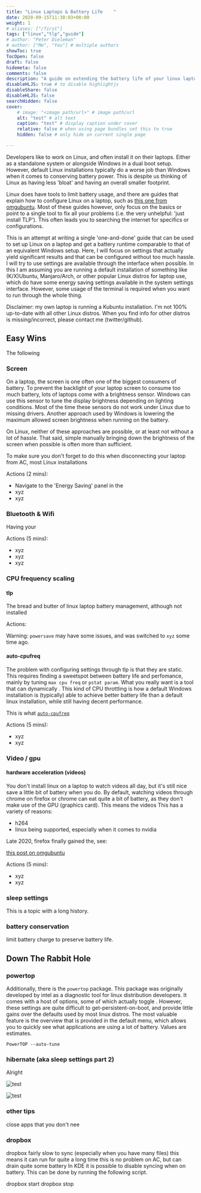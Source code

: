 ```yaml
---
title: "Linux Laptops & Battery Life    "
date: 2020-09-15T11:30:03+00:00
weight: 1
# aliases: ["/first"]
tags: ["linux","tlp","guide"]
# author: "Peter Dieleman"
# author: ["Me", "You"] # multiple authors
showToc: true
TocOpen: false
draft: false
hidemeta: false
comments: false
description: "A guide on extending the battery life of your linux laptop"
disableHLJS: true # to disable highlightjs
disableShare: false
disableHLJS: false
searchHidden: false
cover:
    # image: "<image path/url>" # image path/url
    alt: "test" # alt text
    caption: "test" # display caption under cover
    relative: false # when using page bundles set this to true
    hidden: false # only hide on current single page

---
```


Developers like to work on Linux, and often install it on their laptops.
Either as a standalone system or alongside Windows in a dual boot setup.
However,
default Linux installations typically do a worse job than Windows
when it comes to conserving battery power.
This is despite us thinking of Linux as having less 'bloat' and
having an overall smaller footprint.

Linux does have tools to limit battery usage,
and there are guides that explain how to configure Linux on a laptop,
such as
[this one from omgubuntu](https://www.omgubuntu.co.uk/improve-battery-life-linux).
Most of these guides however,
only focus on the basics or
point to a single tool to fix all your problems
(i.e. the very unhelpful: 'just install TLP').
This often leads you to searching the internet for specifics or configurations.

This is an attempt at writing a single 'one-and-done' guide that
can be used to set up Linux on a laptop and
get a battery runtime comparable to that of an equivalent Windows setup.
Here, I will focus on settings that actually yield significant results
and that can be configured without too much hassle.
I will try to use settings are available through the interface when possible.
In this I am assuming you are running a default installation of something like
(K/X)Ubuntu, Manjaro/Arch, or other popular Linux distros for laptop use,
which do have some energy saving settings available in the
system settings interface.
However, some usage of the terminal is required when you want to
run through the whole thing.

Disclaimer:
my own laptop is running a Kubuntu installation.
I'm not 100% up-to-date with all other Linux distros.
When you find info for other distros is missing/incorrect,
please contact me (twitter/github).

## Easy Wins
  
The following 
### Screen

On a laptop,
the screen is one often one of the biggest consumers of battery.
To prevent the backlight of your laptop screen to consume too much battery,
lots of laptops come with a brightness sensor.
Windows can use this sensor to tune the display brightness depending on lighting conditions.
Most of the time these sensors do not work under Linux due to missing drivers.
Another approach used by Windows is lowering the maximum allowed screen brightness when
running on the battery.

On Linux, neither of these approaches are possible,
or at least not without a lot of hassle.
That said,
simple manually bringing down the
brightness of the screen when possible is often more than sufficient.

To make sure you don't forget to do this when disconnecting your laptop from AC,
most Linux installations 

Actions (2 mins):

- Navigate to the 'Energy Saving' panel in the 
- xyz
- xyz

### Bluetooth & Wifi

Having your 

Actions  (5 mins):

- xyz
- xyz
- xyz

### CPU frequency scaling

#### tlp

The bread and butter of linux laptop battery management,
although not installed 

Actions:

Warning: `powersave` may have some issues, and was switched to `xyz` some time ago.

#### auto-cpufreq

The problem with configuring settings through tlp is that they are static.
This requires finding a sweetspot between battery life and perfomance,
mainly by tuning `max cpu freq` or `pstat param`.
What you really want is a tool that can dynamically .
This kind of CPU throttling is how a default Windows installation is (typically) able to
achieve better battery life than a default linux installation,
while still having decent performance.

This is what [`auto-cpufreq`](https://github.com/AdnanHodzic/auto-cpufreq)

Actions (5 mins):
- xyz 
- xyz

### Video / gpu

#### hardware acceleration (videos)

You don't install linux on a laptop to watch videos all day,
but it's still nice save a little bit of battery when you do.
By default, watching videos through chrome on firefox or chrome can eat quite a bit of battery,
as they don't make use of the GPU (graphics card). 
This means the videos 
This has a variety of reasons:

- h264
- linux being supported, especially when it comes to nvidia

Late 2020, firefox finally gained the, see:

[this post on omgubuntu](https://www.omgubuntu.co.uk/2020/08/firefox-80-release-linux-gpu-acceleration)

Actions (5 mins):
- xyz
- xyz


<!---
TODO: does it even help?
do a few benchmarks on this.
-->

### sleep settings

This is a topic with a long history.

### battery conservation 

limit battery charge to preserve battery life.

## Down The Rabbit Hole

### powertop

Additionally, there is the `powertop` package.
This package was originally developed by intel as
a diagnostic tool for linux distribution developers.
It comes with a host of options,
some of which actually toggle .
However, these settings are quite difficult to get-persistent-on-boot,
and provide little gains over the defaults used by most linux distros.
The most valuable feature is the overview that is provided in the default menu,
which allows you to quickly see what applications are using a lot of battery.
Values are estimates.

`PowerTOP --auto-tune`

### hibernate (aka sleep settings part 2)

Alright

![test](/powertop_overview.png#center)

![test](/powertop_tunables.png#center)

### other tips

close apps that you don't nee

### dropbox

dropbox fairly slow to sync (especially when you have many files)
this means it can run for quite a long time
this is no problem on AC, but can drain quite some battery
In KDE it is possible to disable syncing when on battery.
This can be done by running the following script.

dropbox start
dropbox stop
